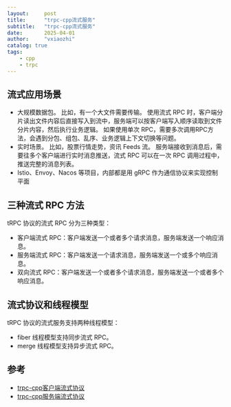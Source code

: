 ```yaml
---
layout:     post
title:      "trpc-cpp流式服务"
subtitle:   "trpc-cpp流式服务"
date:       2025-04-01
author:     "vxiaozhi"
catalog: true
tags:
    - cpp
    - trpc
---
```


## 流式应用场景

- 大规模数据包。 比如，有一个大文件需要传输。 使用流式 RPC 时，客户端分片读出文件内容后直接写入到流中，服务端可以按客户端写入顺序读取到文件分片内容，然后执行业务逻辑。 如果使用单次 RPC，需要多次调用RPC方法，会遇到分包、组包、乱序、业务逻辑上下文切换等问题。
- 实时场景。 比如，股票行情走势，资讯 Feeds 流。 服务端接收到消息后，需要往多个客户端进行实时消息推送，流式 RPC 可以在一次 RPC 调用过程中，推送完整的消息列表。
- Istio、Envoy、Nacos 等项目，内部都是用 gRPC 作为通信协议来实现控制平面

## 三种流式 RPC 方法
tRPC 协议的流式 RPC 分为三种类型：

- 客户端流式 RPC：客户端发送一个或者多个请求消息，服务端发送一个响应消息。
- 服务端流式 RPC：客户端发送一个请求消息，服务端发送一个或多个响应消息。
- 双向流式 RPC：客户端发送一个或者多个请求消息，服务端发送一个或者多个响应消息。
  
## 流式协议和线程模型
tRPC 协议的流式服务支持两种线程模型：

- fiber 线程模型支持同步流式 RPC。
- merge 线程模型支持异步流式 RPC。

## 参考

- [trpc-cpp客户端流式协议](https://github.com/trpc-group/trpc-cpp/blob/main/docs/zh/trpc_protocol_streaming_client.md)
- [trpc-cpp服务端流式协议](https://github.com/trpc-group/trpc-cpp/blob/main/docs/zh/trpc_protocol_streaming_service.md)
